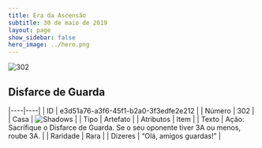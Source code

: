 ```yaml
---
title: Era da Ascensão
subtitle: 30 de maio de 2019
layout: page
show_sidebar: false
hero_image: ../hero.png
---
```


![302](https://cdn.keyforgegame.com/media/card_front/pt/435_302_PC7MC33FXPX2_pt.png)

## Disfarce de Guarda

|----|----|
| ID | e3d51a76-a3f6-45f1-b2a0-3f3edfe2e212 |
| Número | 302 |
| Casa | ![Shadows](https://archonarcana.com/images/thumb/e/ee/Shadows.png/22px-Shadows.png "Sombras") |
| Tipo | Artefato |
| Atributos | Item |
| Texto | Ação: Sacrifique o Disfarce de Guarda. Se o seu oponente tiver 3A ou menos, roube 3A. |
| Raridade | Rara |
| Dizeres | “Olá, amigos guardas!” |
